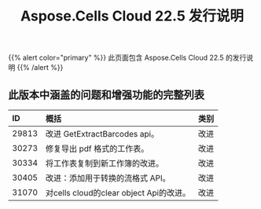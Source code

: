 ﻿---
title: Aspose.Cells Cloud 22.5 发行说明
second_title: Aspose.Cells Cloud Documen
type: docs
url: /zh/aspose-cells-cloud-22-5-release-notes/
description: Aspose.Cells Cloud 支持Excel 创建、转换、合并、拆分、保护、内部对象操作等
weight: 17
---
{{% alert color="primary" %}} 
此页面包含 Aspose.Cells Cloud 22.5 的发行说明
{{% /alert %}} 
## **此版本中涵盖的问题和增强功能的完整列表**
|**ID**|**概括**|**类别**|
|:- |:- |:- |
|29813 |改进 GetExtractBarcodes api。|改进|
|30273 |修复导出 pdf 格式的工作表。|改进|
|30334 |将工作表复制到新工作簿的改进。|改进|
|30405 |改进：添加用于转换的流格式 API。|改进|
|31070 |对cells cloud的clear object Api的改进。|改进|
